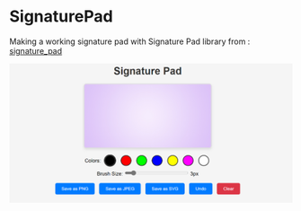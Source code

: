 # SignaturePad
Making a working signature pad with Signature Pad library from : [signature_pad](https://github.com/szimek/signature_pad)

![alt text](https://github.com/SnaiKun/SignaturePad/blob/main/Signature%20Pad%20UI.png)
